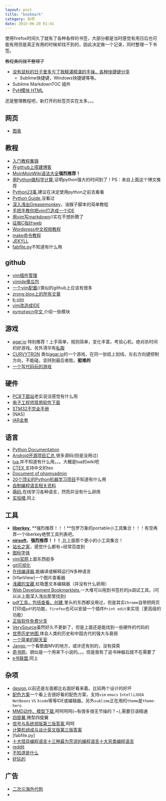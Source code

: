 ```yaml
---
layout: post
title: "bookmark"
category: 杂项
date: 2015-06-20 01:41
---
```


使用firefox时间久了就有了各种各样的书签，大部分都是当时感觉有用日后也可能有用但是真正有用的时候却找不到的，因此决定做一个记录，同时整理一下书签。

~~教程类的就不整理了~~

* [没有鼠标的日子里多亏了我精湛精湛的手操，各种快捷键分享](http://www.cnblogs.com/Wayou/p/shortcuts.html)
    * Sublime快捷键，Windows快捷键等等。
* Sublime MarkdownTOC 插件
* [PyH模块 HTML](http://hanxiaomax.github.io/trans/pyh-chinese-doc/)

还是整理教程吧，新打开的标签页实在太多。。。
<!-- more -->

## 网页
* [图表](https://formidable.com/open-source/victory/)



## 教程

* [入门教程集锦](http://www.iplaysoft.com/learn-programming-resource.html)
* [在github上搭建博客](http://www.ruanyifeng.com/blog/2012/08/blogging_with_jekyll.html)
* [MoinMoinWiki语法大全](http://www.ossxp.com/HelpCenter/00020_MoinMoin/00020_%E8%AF%AD%E6%B3%95%E5%A4%A7%E5%85%A8)**强烈推荐！**
* [用Python做科学计算](http://sebug.net/paper/books/scipydoc/),证明python强大的时间到了！PS：来自上面这个博文推荐
* [Python23事](http://www.cnblogs.com/yuxc/archive/2011/03/24/2029786.html),建议在决定使用python之前去看看
* [Python Guide](http://python-guide.readthedocs.org/en/latest/),没看过
* [深入浅出Greasemonkey](http://dig.leiqing.net/)，油猴子脚本的简单教程
* [手把手教你把vim打造成一个IDE](http://blog.csdn.net/wooin/article/details/1858917)
* [用vim写markdown](http://www.furion.info/580.html)//实在不想折腾了
* [征服C指针web](http://avnpc.com/pages/c-pointer)
* [Wordpress中文视频教程](http://www.iplaysoft.com/wordpress-tutorial-video.html)
* [make命令教程](http://www.ruanyifeng.com/blog/2015/02/make.html)
* [JEKYLL](http://jekyll.bootcss.com/)
* [fabfile.py](http://segmentfault.com/a/1190000000494159)不知道有什么用
## github
* [vim插件管理](https://github.com/gmarik/Vundle.vim)
* [vimide傻瓜包](https://code.google.com/p/vimide/)
* [一个vim配置](https://github.com/AlloVince/vim-of-allovince)//类似的github上应该有很多
* [zrong blog上的所有文章](https://github.com/zrong/blog)
* [k-vim](https://github.com/wklken/k-vim)
* [vim改造成IDE](http://www.cnblogs.com/zhangsf/archive/2013/06/13/3134409.html)
* [pymotwcn中文](https://code.google.com/p/pymotwcn/),介绍一些模块

## 游戏
* [agar.io](http://agar.io/) 特别推荐！上手简单，规则简单，变化丰富，考验心机，绝对杀时间的好游戏。另外清华有[私服](http://fxia.me/agar/)
* [CURVYTRON](http://www.curvytron.com/#/) 类似[agar.io](http://agar.io/)的一个游戏，在同一张纸上划线，左右方向键控制方向，不能碰，坚持到最后者胜。**挺难的**
* [一个写代码玩的游戏](http://codecombat.com/play/forest)

## 硬件
* [PCB下载站](http://www.pcbdown.com/)老实说没感觉有什么用
* [电子工程师常用软件下载](http://dl.21ic.com/)
* [STM32不完全手册](http://www.openedv.com/posts/list/250.htm)
* [NAS]
* [IAR全套](http://pan.baidu.com/s/1kTgeS4J#path=%252FIAR%2520System%252FEWARM%252F%25E5%25AE%2589%25E8%25A3%2585%25E5%258C%2585)

## 语言
* [Python Documentation](https://docs.python.org/2/contents.html)
* [Android开源项目汇总](https://github.com/Trinea/android-open-project),很多源码(但是没用过)
* [lua](http://lua-users.org/wiki/),并不知道有什么用。。。大概是lua的wiki吧
* [CTEX](http://www.ctex.org/HomePage),支持中文的tex
* [Document of phpmyadmin](http://phpmyadmin.readthedocs.org/en/latest/)
* [20个顶尖的Python机器学习项目](http://blog.itmark.net/posts/Machine_Learning_Python_language_20_github.html)不知道有什么用
* [自制编程语言相关资料](http://avnpc.com/pages/devlang)
* [萌码](http://www.mengma.com/),在线学习各种语言，然而并没有什么卵用
* [实验楼](www.shiyanlou.com/),同上

## 工具
* [**liberkey**](http://www.liberkey.com), **强烈推荐！！！**包罗万象的portable小工具集合！！！有空再弄一个liberkey绝赞工具列表吧。
* [**nirsoft**](http://www.nirsoft.net/)，**强烈推荐！！！**,比上面那个更小的小工具集合！
* [站长之家](http://www.chinaz.com/)，感觉什么都有~经常百度到
* [图标字体](http://www.bootcss.com/p/font-awesome/)
* [vim官网](http://www.vim.org/index.php)上面东西挺多
* [git可视化](https://code.google.com/p/tortoisegit/)
* [在线编译器](http://ideone.com/),能编译或解释运行N多种语言
* [IrfanView]一个图片查看器
* [浅藏的宝藏](http://nullice.com/),虹吸墨文本编辑器（并没有什么卵用）
* [Web Development Bookmarklets](https://www.squarefree.com/bookmarklets/webdevel.html),一大堆可以拖到书签栏的js调试工具。(可以从上面深入浅出那里找到)
* [pdf工具，包括查看、创建](http://blog.sina.com.cn/s/blog_46dac66f010002a8.html),里头的东西都没用过，但是其实`Chrome`自带把网页打印成`pdf`的功能，`firefox`也可以安装一个插件`Print edit`来实现（更高级的功能）
* [正版软件免费分享](http://www.safecn.net/category/software)
* [VerySource](http://www.verysource.com/)虽然好久不更新了，但是上面还是能找到一些硬件的代码的
* [世界历史地图](http://x768.com/w/main.zh),体会人类的历史和中国古代的强大与衰弱
* [一个简单的聊天室](http://drrr.com/)
* [Jango](http://www.jango.com),一个看歌曲MV的地方，或许还有别的，没有探索
* [奇书网](http://www.qisuu.com/)，貌似是一个用来下小说的。。。但是我有了追书神器后就不在需要了
* [e书联盟](http://www.book118.com/),同上

## 杂项
* [design](http://desinion.com/),以前还是左面都比右面好看来着。比较两个设计的好坏
* [配色方案](http://ethanschoonover.com/solarized)一个看上去很好看的配色方案，支持`vim` `emacs` `IntelliJDEA` `NetBeans` `VS` `Xcode`等等IDE或编辑器。另外`sublime`正在用的`theme`是`theme-hero`
* [MMD动作、模型下载](https://bowlroll.net/file/index),呵呵呵呵(~有很多很无节操的？~),需要日语精通
* [四旋翼](http://www.crazepony.com/),微型四旋翼
* [信号与系统郑版第三版答案](http://download.csdn.net/detail/u010568237/6444073),呵呵
* [计算机组成与设计英文版第三版答案](http://www.doc88.com/p-785674232867.html)
* [fabfile.py]
* [十大怪异编程语言](http://news.mydrivers.com/1/286/286668.htm)[十三种最为荒谬的编程语言](http://news.mydrivers.com/1/190/190926.htm)[十大另类编程语言](http://www.matrix67.com/blog/archives/253)
* [reddit](http://www.reddit.com/)
* [不知道是什么](http://stabyourself.net/nottetris2/)
* [好玩的](http://www.dayanzai.me/morphvox-pro.html)
## 广告
* [二次元海外代购](http://www.masadora.net/)
*

